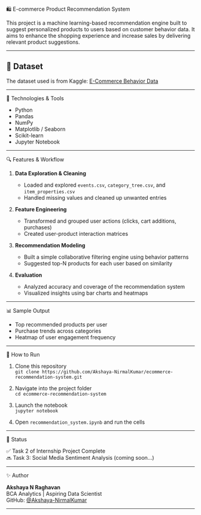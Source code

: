 🛍️ E-commerce Product Recommendation System

This project is a machine learning-based recommendation engine built to suggest personalized products to users based on customer behavior data. It aims to enhance the shopping experience and increase sales by delivering relevant product suggestions.

---

## 📂 Dataset

The dataset used is from Kaggle:
[E-Commerce Behavior Data](https://www.kaggle.com/datasets/mkechinov/ecommerce-behavior-data-from-multi-category-store)

---

 🧠 Technologies & Tools

- Python
- Pandas
- NumPy
- Matplotlib / Seaborn
- Scikit-learn
- Jupyter Notebook

---

🔍 Features & Workflow

1. **Data Exploration & Cleaning**
   - Loaded and explored `events.csv`, `category_tree.csv`, and `item_properties.csv`
   - Handled missing values and cleaned up unwanted entries

2. **Feature Engineering**
   - Transformed and grouped user actions (clicks, cart additions, purchases)
   - Created user-product interaction matrices

3. **Recommendation Modeling**
   - Built a simple collaborative filtering engine using behavior patterns
   - Suggested top-N products for each user based on similarity

4. **Evaluation**
   - Analyzed accuracy and coverage of the recommendation system
   - Visualized insights using bar charts and heatmaps

---
 📊 Sample Output

- Top recommended products per user
- Purchase trends across categories
- Heatmap of user engagement frequency

---

 🚀 How to Run

1. Clone this repository  
   `git clone https://github.com/Akshaya-NirmalKumar/ecommerce-recommendation-system.git`

2. Navigate into the project folder  
   `cd ecommerce-recommendation-system`

3. Launch the notebook  
   `jupyter notebook`

4. Open `recommendation_system.ipynb` and run the cells

---

 📌 Status

✅ Task 2 of Internship Project Complete  
🔜 Task 3: Social Media Sentiment Analysis (coming soon...)

---

 ✨ Author

**Akshaya N Raghavan**  
BCA Analytics | Aspiring Data Scientist  
GitHub: [@Akshaya-NirmalKumar](https://github.com/Akshaya-NirmalKumar)

---
